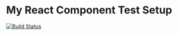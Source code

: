 # My React Component Test Setup

[![Build Status](https://travis-ci.org/chrisoverstreet/minimal-react-webpackl-babel-setup.svg?branch=master)](https://travis-ci.org/cchrisoverstreet/minimial-react-webpack-babel-setup)
